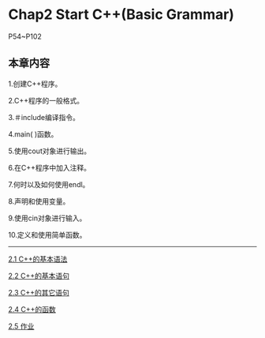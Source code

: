 # Chap2 Start C++(Basic Grammar)

P54~P102

## 本章内容

1.创建C++程序。

2.C++程序的一般格式。

3.＃include编译指令。

4.main( )函数。

5.使用cout对象进行输出。

6.在C++程序中加入注释。

7.何时以及如何使用endl。

8.声明和使用变量。

9.使用cin对象进行输入。

10.定义和使用简单函数。

****

[2.1 C++的基本语法](https://github.com/EscoffierZhou/CPP_Primer_Plus_NOTE/blob/main/Chap2%20Start%20C%2B%2B/2.1%20C%2B%2B%E7%9A%84%E5%9F%BA%E6%9C%AC%E8%AF%AD%E6%B3%95.md)

[2.2 C++的基本语句](https://github.com/EscoffierZhou/CPP_Primer_Plus_NOTE/blob/main/Chap2%20Start%20C%2B%2B/2.2%20C%2B%2B%E7%9A%84%E5%9F%BA%E6%9C%AC%E8%AF%AD%E5%8F%A5.md)

[2.3 C++的其它语句](https://github.com/EscoffierZhou/CPP_Primer_Plus_NOTE/blob/main/Chap2%20Start%20C%2B%2B/2.3%20C%2B%2B%E7%9A%84%E5%85%B6%E5%AE%83%E8%AF%AD%E5%8F%A5.md)

[2.4 C++的函数](https://github.com/EscoffierZhou/CPP_Primer_Plus_NOTE/blob/main/Chap2%20Start%20C%2B%2B/2.4%20C%2B%2B%E7%9A%84%E5%87%BD%E6%95%B0.md)

[2.5 作业](https://github.com/EscoffierZhou/CPP_Primer_Plus_NOTE/blob/main/Chap2%20Start%20C%2B%2B/2.5%20%E4%BD%9C%E4%B8%9A.md)


